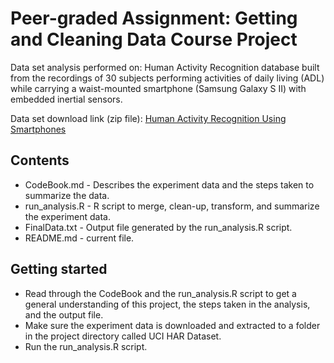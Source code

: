 # Peer-graded Assignment: Getting and Cleaning Data Course Project

Data set analysis performed on: Human Activity Recognition database built from the recordings of 30 subjects performing activities of daily living (ADL) while carrying a waist-mounted smartphone (Samsung Galaxy S II) with embedded inertial sensors.

Data set download link (zip file): [Human Activity Recognition Using Smartphones](https://d396qusza40orc.cloudfront.net/getdata%2Fprojectfiles%2FUCI%20HAR%20Dataset.zip)

## Contents
- CodeBook.md - Describes the experiment data and the steps taken to summarize the data.
- run_analysis.R - R script to merge, clean-up, transform, and summarize the experiment data.
- FinalData.txt - Output file generated by the run_analysis.R script.
- README.md - current file.

## Getting started

- Read through the CodeBook and the run_analysis.R script to get a general understanding of this project, the steps taken in the analysis, and the output file.
- Make sure the experiment data is downloaded and extracted to a folder in the project directory called UCI HAR Dataset.
- Run the run_analysis.R script.
